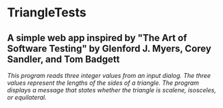 # TriangleTests

A simple web app inspired by "The Art of Software Testing" by Glenford J. Myers, Corey Sandler, and Tom Badgett
---

*This program reads three integer values from an input dialog. The
three values represent the lengths of the sides of a triangle. The program
displays a message that states whether the triangle is scalene,
isosceles, or equilateral.*
